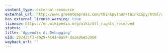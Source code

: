 ```yaml
---
content_type: external-resource
external_url: http://www.greenteapress.com/thinkpython/thinkCSpy/html/app01.html
has_external_license_warning: true
license: https://en.wikipedia.org/wiki/All_rights_reserved
status: ''
title: 'Appendix A: Debugging'
uid: 28243cf3-eb29-4c41-8a54-da2ed6e53868
wayback_url: ''
---
```

